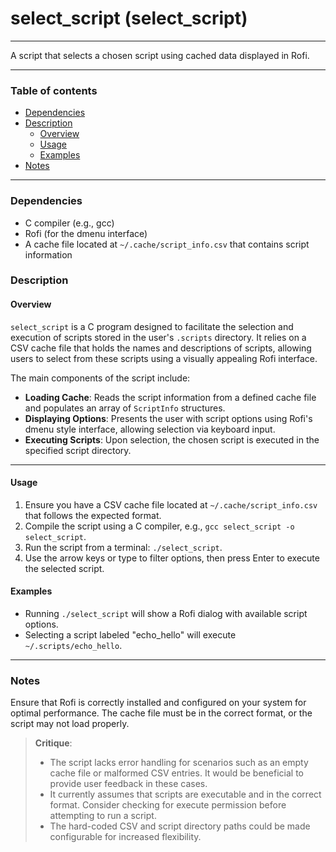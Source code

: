 # select_script (select_script)

---

A script that selects a chosen script using cached data displayed in Rofi.

---

### Table of contents

- [Dependencies](#dependencies)
- [Description](#description)
    - [Overview](#overview)
    - [Usage](#usage)
    - [Examples](#examples)
- [Notes](#notes)

---

<a name="dependencies" />

### Dependencies

- C compiler (e.g., gcc)
- Rofi (for the dmenu interface)
- A cache file located at `~/.cache/script_info.csv` that contains script information

<a name="description" />

### Description

<a name="overview" />

#### Overview

`select_script` is a C program designed to facilitate the selection and execution of scripts stored in the user's `.scripts` directory. It relies on a CSV cache file that holds the names and descriptions of scripts, allowing users to select from these scripts using a visually appealing Rofi interface. 

The main components of the script include:

- **Loading Cache**: Reads the script information from a defined cache file and populates an array of `ScriptInfo` structures.
- **Displaying Options**: Presents the user with script options using Rofi's dmenu style interface, allowing selection via keyboard input.
- **Executing Scripts**: Upon selection, the chosen script is executed in the specified script directory.

---

<a name="usage" />

#### Usage

1. Ensure you have a CSV cache file located at `~/.cache/script_info.csv` that follows the expected format.
2. Compile the script using a C compiler, e.g., `gcc select_script -o select_script`.
3. Run the script from a terminal: `./select_script`.
4. Use the arrow keys or type to filter options, then press Enter to execute the selected script.

<a name="examples" />

#### Examples

- Running `./select_script` will show a Rofi dialog with available script options.
- Selecting a script labeled "echo_hello" will execute `~/.scripts/echo_hello`.

---

<a name="notes" />

### Notes

Ensure that Rofi is correctly installed and configured on your system for optimal performance. The cache file must be in the correct format, or the script may not load properly.

> **Critique**: 
>
> - The script lacks error handling for scenarios such as an empty cache file or malformed CSV entries. It would be beneficial to provide user feedback in these cases.
> - It currently assumes that scripts are executable and in the correct format. Consider checking for execute permission before attempting to run a script.
> - The hard-coded CSV and script directory paths could be made configurable for increased flexibility.